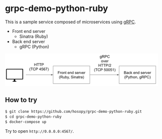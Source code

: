 # grpc-demo-python-ruby

This is a sample service composed of microservices using [gRPC](http://www.grpc.io/).

* Front end server
  * Sinatra (Ruby)
* Back end server
  * gRPC (Python)

![containers](doc/containers.png)

## How to try

```sh
$ git clone https://github.com/hosopy/grpc-demo-python-ruby.git
$ cd grpc-demo-python-ruby
$ docker-compose up
```

Try to open `http://0.0.0.0:4567/`.